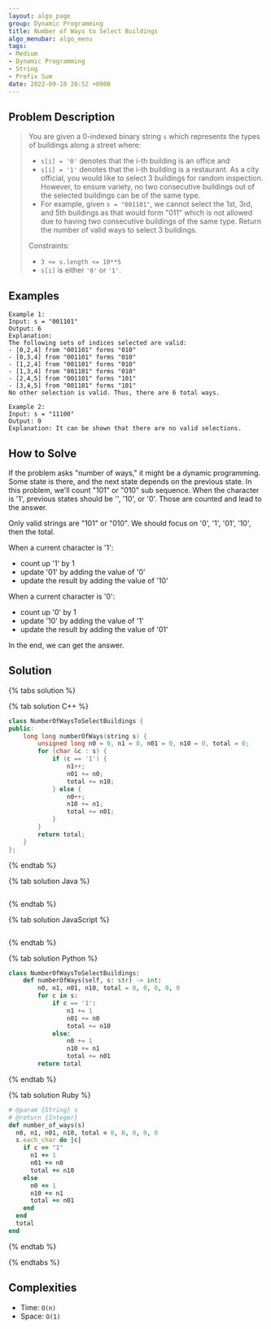```yaml
---
layout: algo_page
group: Dynamic Programming
title: Number of Ways to Select Buildings
algo_menubar: algo_menu
tags:
- Medium
- Dynamic Programming
- String
- Prefix Sum
date: 2022-09-10 20:52 +0900
---
```


## Problem Description
> You are given a 0-indexed binary string `s` which represents the types of buildings along a street where:
> - `s[i] = '0'` denotes that the i-th building is an office and
> - `s[i] = '1'` denotes that the i-th building is a restaurant.
> As a city official, you would like to select 3 buildings for random inspection.
> However, to ensure variety, no two consecutive buildings out of the selected buildings can be of the same type.
> - For example, given `s = "001101"`, we cannot select the 1st, 3rd, and 5th buildings
>   as that would form "011" which is not allowed due to having two consecutive buildings of the same type.
> Return the number of valid ways to select 3 buildings.
>
> Constraints:
> - `3 <= s.length <= 10**5`
> - `s[i]` is either `'0'` or `'1'`.


## Examples
```
Example 1:
Input: s = "001101"
Output: 6
Explanation: 
The following sets of indices selected are valid:
- [0,2,4] from "001101" forms "010"
- [0,3,4] from "001101" forms "010"
- [1,2,4] from "001101" forms "010"
- [1,3,4] from "001101" forms "010"
- [2,4,5] from "001101" forms "101"
- [3,4,5] from "001101" forms "101"
No other selection is valid. Thus, there are 6 total ways.
```

```
Example 2:
Input: s = "11100"
Output: 0
Explanation: It can be shown that there are no valid selections.
```

## How to Solve
If the problem asks "number of ways," it might be a dynamic programming.
Some state is there, and the next state depends on the previous state.
In this problem, we'll count "101" or "010" sub sequence.
When the character is '1', previous states should be '', '10', or '0'.
Those are counted and lead to the answer.

Only valid strings are "101" or "010".
We should focus on '0', '1', '01', '10', then the total.

When a current character is '1':
- count up '1' by 1
- update '01' by adding the value of '0'
- update the result by adding the value of '10'

When a current character is '0':
- count up '0' by 1
- update '10' by adding the value of '1'
- update the result by adding the value of '01'

In the end, we can get the answer.


## Solution

{% tabs solution %}

{% tab solution C++ %}
```cpp
class NumberOfWaysToSelectBuildings {
public:
    long long numberOfWays(string s) {
        unsigned long n0 = 0, n1 = 0, n01 = 0, n10 = 0, total = 0;
        for (char &c : s) {
            if (c == '1') {
                n1++;
                n01 += n0;
                total += n10;
            } else {
                n0++;
                n10 += n1;
                total += n01;
            }
        }
        return total;
    }
};
```
{% endtab %}

{% tab solution Java %}
```java

```
{% endtab %}

{% tab solution JavaScript %}
```js

```
{% endtab %}

{% tab solution Python %}
```python
class NumberOfWaysToSelectBuildings:
    def numberOfWays(self, s: str) -> int:
        n0, n1, n01, n10, total = 0, 0, 0, 0, 0
        for c in s:
            if c == '1':
                n1 += 1
                n01 += n0
                total += n10
            else:
                n0 += 1
                n10 += n1
                total += n01
        return total
```
{% endtab %}

{% tab solution Ruby %}
```ruby
# @param {String} s
# @return {Integer}
def number_of_ways(s)
  n0, n1, n01, n10, total = 0, 0, 0, 0, 0
  s.each_char do |c|
    if c == "1"
      n1 += 1
      n01 += n0
      total += n10
    else
      n0 += 1
      n10 += n1
      total += n01
    end
  end
  total
end
```
{% endtab %}

{% endtabs %}


## Complexities
- Time: `O(n)`
- Space: `O(1)`
